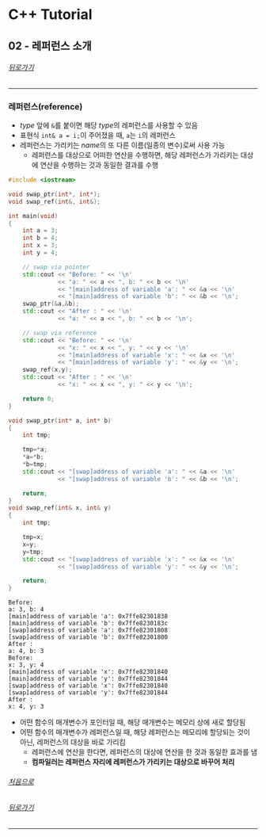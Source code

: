 # C++ Tutorial
## 02 - 레퍼런스 소개
###### [뒤로가기](/tutorial/)
---
### 레퍼런스(reference)
* <i>type</i> 앞에 `&`를 붙이면 해당 <i>type</i>의 레퍼런스를 사용할 수 있음
* 표현식 `int& a = i;`이 주어졌을 때, `a`는 `i`의 레퍼런스
* 레퍼런스는 가리키는 <i>name</i>의 또 다른 이름(일종의 변수)로써 사용 가능
    * 레퍼런스를 대상으로 어떠한 연산을 수행하면, 해당 레퍼런스가 가리키는 대상에 연산을 수행하는 것과 동일한 결과를 수행

```cpp
#include <iostream>

void swap_ptr(int*, int*);
void swap_ref(int&, int&);

int main(void)
{
    int a = 3;
    int b = 4;
    int x = 3;
    int y = 4;

    // swap via pointer
    std::cout << "Before: " << '\n'
              << "a: " << a << ", b: " << b << '\n'
              << "[main]address of variable 'a': " << &a << '\n'
              << "[main]address of variable 'b': " << &b << '\n';
    swap_ptr(&a,&b);
    std::cout << "After : " << '\n'
              << "a: " << a << ", b: " << b << '\n';

    // swap via reference
    std::cout << "Before: " << '\n'
              << "x: " << x << ", y: " << y << '\n'
              << "[main]address of variable 'x': " << &x << '\n'
              << "[main]address of variable 'y': " << &y << '\n';
    swap_ref(x,y);
    std::cout << "After : " << '\n'
              << "x: " << x << ", y: " << y << '\n';

    return 0;
}

void swap_ptr(int* a, int* b)
{
    int tmp;

    tmp=*a;
    *a=*b;
    *b=tmp;
    std::cout << "[swap]address of variable 'a': " << &a << '\n'
              << "[swap]address of variable 'b': " << &b << '\n';

    return;
}
void swap_ref(int& x, int& y)
{
    int tmp;

    tmp=x;
    x=y;
    y=tmp;
    std::cout << "[swap]address of variable 'x': " << &x << '\n'
              << "[swap]address of variable 'y': " << &y << '\n';

    return;
}
```
```text
Before: 
a: 3, b: 4
[main]address of variable 'a': 0x7ffe82301838
[main]address of variable 'b': 0x7ffe8230183c
[swap]address of variable 'a': 0x7ffe82301808
[swap]address of variable 'b': 0x7ffe82301800
After : 
a: 4, b: 3
Before: 
x: 3, y: 4
[main]address of variable 'x': 0x7ffe82301840
[main]address of variable 'y': 0x7ffe82301844
[swap]address of variable 'x': 0x7ffe82301840
[swap]address of variable 'y': 0x7ffe82301844
After : 
x: 4, y: 3
```
* 어떤 함수의 매개변수가 포인터일 때, 해당 매개변수는 메모리 상에 새로 할당됨
* 어떤 함수의 매개변수가 레퍼런스일 때, 해당 레퍼런스는 메모리에 할당되는 것이 아닌, 레퍼런스의 대상을 바로 가리킴
    * 레퍼런스에 연산을 한다면, 레퍼런스의 대상에 연산을 한 것과 동일한 효과를 냄
    * <b>컴파일러는 레퍼런스 자리에 레퍼런스가 가리키는 대상으로 바꾸어 처리</b>



###### [처음으로](#c-tutorial)
###### [뒤로가기](/tutorial/)
---
